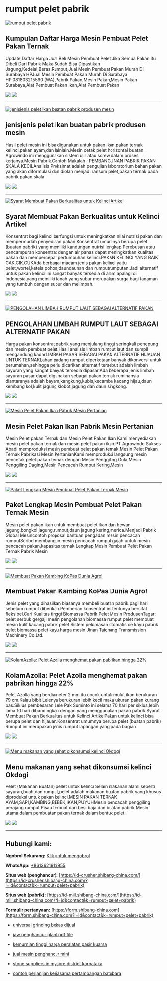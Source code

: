 # rumput pelet pabrik

<a href="https://swt.shibang-china.com/?l=id&img&k=rumput+pelet+pabrik" target="_blank">![rumput pelet pabrik](http://static.shibang-china.com/all-800x300/1175.jpg)</a>

## Kumpulan Daftar Harga Mesin Pembuat Pelet Pakan Ternak
Update Daftar Harga Jual Beli Mesin Pembuat Pelet Jika Semua Pakan itu Dibeli Dari Pabrik Maka Sudah Bisa Dipastikan Jagung,Kedelai,Beras,Rumput,Jual Mesin Pembuat Pakan Murah Di Surabaya HPJual Mesin Pembuat Pakan Murah Di Surabaya HP.081803215590 (WA),Pabrik Pakan,Mesin Pakan,Mesin Pakan Surabaya,Alat Pembuat Pakan Ikan,Alat Pembuat Pakan


<a href="https://whatsapp.shibangsoft.com/WhatsApp.php" target="_blank" title="WhatsApp">![](http://static.shibang-china.com/icon/whatsapp.png)</a> <a href="https://swt.shibang-china.com/?l=id&icon&k=rumput+pelet+pabrik" target="_blank">![](http://static.shibang-china.com/icon/chat-id.png)</a>

---

<a href="https://swt.shibang-china.com/?l=id&img&k=rumput+pelet+pabrik" target="_blank">![jenisjenis pelet ikan buatan pabrik produsen mesin](http://static.shibang-china.com/all-800x300/399.jpg)</a>

## jenisjenis pelet ikan buatan pabrik produsen mesin
Hasil pelet mesin ini bisa digunakan untuk pakan ikan,pakan ternak kelinci,pakan ayam,dan lainlain.Mesin cetak pelet horizontal buatan Agrowindo ini menggunakan sistem ulir atau screw dalam proses kerjanya.Mesin Pabrik.Contoh Makalah : PEMBANGUNAN PABRIK PAKAN SKALA KECILAnalisis Proksimat adalah pengujian laboratorium bahan pakan yang akan diformulasi dan diolah menjadi ransum pelet,pakan ternak pada pabrik pakan skala


<a href="https://whatsapp.shibangsoft.com/WhatsApp.php" target="_blank" title="WhatsApp">![](http://static.shibang-china.com/icon/whatsapp.png)</a> <a href="https://swt.shibang-china.com/?l=id&icon&k=rumput+pelet+pabrik" target="_blank">![](http://static.shibang-china.com/icon/chat-id.png)</a>

---

<a href="https://swt.shibang-china.com/?l=id&img&k=rumput+pelet+pabrik" target="_blank">![Syarat Membuat Pakan Berkualitas untuk Kelinci Artikel](http://static.shibang-china.com/all-800x300/848.jpg)</a>

## Syarat Membuat Pakan Berkualitas untuk Kelinci Artikel
Konsentrat bagi kelinci berfungsi untuk meningkatkan nilai nutrisi pakan dan mempermudah penyediaan pakan.Konsentrat umumnya berupa pelet (buatan pabrik) yang memiliki kandungan nutrisi lengkap.Perebusan atau pencampuran konsentrat dengan air panas dapat meningkatkan kualitas pakan dan mempercepat pertumbuhan kelinci.PAKAN KELINCI YANG BAIK CAK.CIK.CUKAda berbagai macam jenis pakan kelinci yaitu pelet,wortel,ketela pohon,daundaunan dan rumputrumputan.Jadi alternatif untuk pakan kelinci ini sangat banyak tersedia di alam apalagi di Indonesia,yang memiliki tanah yang subur merupakan surga bagi tanaman yang tumbuh dengan subur dan melimpah.


<a href="https://whatsapp.shibangsoft.com/WhatsApp.php" target="_blank" title="WhatsApp">![](http://static.shibang-china.com/icon/whatsapp.png)</a> <a href="https://swt.shibang-china.com/?l=id&icon&k=rumput+pelet+pabrik" target="_blank">![](http://static.shibang-china.com/icon/chat-id.png)</a>

---

<a href="https://swt.shibang-china.com/?l=id&img&k=rumput+pelet+pabrik" target="_blank">![PENGOLAHAN LIMBAH RUMPUT LAUT SEBAGAI ALTERNATIF PAKAN](http://static.shibang-china.com/all-800x300/589.jpg)</a>

## PENGOLAHAN LIMBAH RUMPUT LAUT SEBAGAI ALTERNATIF PAKAN
Harga pakan konsentrat pabrik yang menjulang tinggi seringkali penepung dan mesin pembuat pelet.Hasil analisis limbah rumput laut dan sumpil mengandung kadarLIMBAH PASAR SEBAGAI PAKAN ALTERNATIF HIJAUAN UNTUK TERNAKLahan padang rumput diperkotaan banyak dikonversi untuk perumahan,sehingga perlu dicarikan alternatif tersebut adalah limbah sayuran yang sangat banyak tersedia dipasar.Ada beberapa jenis limbah sayuran pasar dapat digunakan sebagai pakan ternak ruminansia diantaranya adalah bayam,kangkung,kubis,kecamba kacang hijau,daun kembang kol,kulit jagung,klobot jagung dan daun singkong.


<a href="https://whatsapp.shibangsoft.com/WhatsApp.php" target="_blank" title="WhatsApp">![](http://static.shibang-china.com/icon/whatsapp.png)</a> <a href="https://swt.shibang-china.com/?l=id&icon&k=rumput+pelet+pabrik" target="_blank">![](http://static.shibang-china.com/icon/chat-id.png)</a>

---

<a href="https://swt.shibang-china.com/?l=id&img&k=rumput+pelet+pabrik" target="_blank">![Mesin Pelet Pakan Ikan Pabrik Mesin Pertanian](http://static.shibang-china.com/all-800x300/703.jpg)</a>

## Mesin Pelet Pakan Ikan Pabrik Mesin Pertanian
Mesin Pelet pakan Ternak dan Mesin Pelet Pakan Ikan Kami menyediakan mesin pelet pakan ternak dan mesin pelet pakan ikan.PT Agrowindo Sukses Abadi memproduksi mesin pembuat pelet pakan ternak.Mesin Pelet Pakan Ternak Pabrikasi Mesin PertanianKami memproduksi langsung mesin pencetak pelet pakan ternak dengan Mesin Penggiling Gula,Mesin Penggiling Daging,Mesin Pencacah Rumput Kering,Mesin


<a href="https://whatsapp.shibangsoft.com/WhatsApp.php" target="_blank" title="WhatsApp">![](http://static.shibang-china.com/icon/whatsapp.png)</a> <a href="https://swt.shibang-china.com/?l=id&icon&k=rumput+pelet+pabrik" target="_blank">![](http://static.shibang-china.com/icon/chat-id.png)</a>

---

<a href="https://swt.shibang-china.com/?l=id&img&k=rumput+pelet+pabrik" target="_blank">![Paket Lengkap Mesin Pembuat Pelet Pakan Ternak Mesin](http://static.shibang-china.com/all-800x300/1134.jpg)</a>

## Paket Lengkap Mesin Pembuat Pelet Pakan Ternak Mesin
Mesin pelet pakan ikan untuk membuat pelet ikan dan hewan jagung,bongkol jagung,rumput,daun jagung kering,merica.Menjadi Pabrik Global Mesincontoh proposal bantuan pengadan mesin pencacah rumputScribd membangun mesin pencacah rumput gajah untuk mesin pencacah pakan,kapasitas ternak Lengkap Mesin Pembuat Pelet Pakan Ternak Pabrik Mesin


<a href="https://whatsapp.shibangsoft.com/WhatsApp.php" target="_blank" title="WhatsApp">![](http://static.shibang-china.com/icon/whatsapp.png)</a> <a href="https://swt.shibang-china.com/?l=id&icon&k=rumput+pelet+pabrik" target="_blank">![](http://static.shibang-china.com/icon/chat-id.png)</a>

---

<a href="https://swt.shibang-china.com/?l=id&img&k=rumput+pelet+pabrik" target="_blank">![Membuat Pakan Kambing KoPas Dunia Agro!](http://static.shibang-china.com/all-800x300/990.jpg)</a>

## Membuat Pakan Kambing KoPas Dunia Agro!
Jenis pelet yang dihasilkan biasanya membeli buatan pabrik.pagi hari sebelum rumput diberikan.Pemberian konsentrat ini tentunya bersifat fleksibel.Cari Kualitas tinggi Biomassa Pabrik Pelet Mesin ProdusenTagar: pelet serbuk gergaji mesin pengolahan biomassa rumput pelet membuat mesin kulit kacang pabrik pelet Sistem pelumasan otomatis ce kayu pabrik pelet biomassa pelet kayu harga mesin Jinan Taichang Transmission Machinery Co.Ltd.


<a href="https://whatsapp.shibangsoft.com/WhatsApp.php" target="_blank" title="WhatsApp">![](http://static.shibang-china.com/icon/whatsapp.png)</a> <a href="https://swt.shibang-china.com/?l=id&icon&k=rumput+pelet+pabrik" target="_blank">![](http://static.shibang-china.com/icon/chat-id.png)</a>

---

<a href="https://swt.shibang-china.com/?l=id&img&k=rumput+pelet+pabrik" target="_blank">![KolamAzolla: Pelet Azolla menghemat pakan pabrikan hingga 22%](http://static.shibang-china.com/all-800x300/294.jpg)</a>

## KolamAzolla: Pelet Azolla menghemat pakan pabrikan hingga 22%
Pelet Azolla yang berdiameter 2 mm itu cocok untuk mulut ikan berukuran 79 cm.Kalau bibit Lelenya berukuran lebih kecil maka ukuran pakan kurang pas.Siklus pembesaran Lele Pak Suminto ini selama 70 hari per siklus,lebih lama 10 hari dibandingkan dengan yang menggunakan pakan pabrik.Syarat Membuat Pakan Berkualitas untuk Kelinci ArtikelPakan untuk kelinci bisa berupa pelet dan hijauan.Konsentrat umumnya berupa pelet (buatan pabrik) Rumput ini merupakan jenis rumput lapangan yang pada bagian


<a href="https://whatsapp.shibangsoft.com/WhatsApp.php" target="_blank" title="WhatsApp">![](http://static.shibang-china.com/icon/whatsapp.png)</a> <a href="https://swt.shibang-china.com/?l=id&icon&k=rumput+pelet+pabrik" target="_blank">![](http://static.shibang-china.com/icon/chat-id.png)</a>

---

<a href="https://swt.shibang-china.com/?l=id&img&k=rumput+pelet+pabrik" target="_blank">![Menu makanan yang sehat dikonsumsi kelinci Okdogi](http://static.shibang-china.com/all-800x300/763.jpg)</a>

## Menu makanan yang sehat dikonsumsi kelinci Okdogi
Pelet (Makanan Buatan) pellet untuk kelinci Selain makanan alami seperti sayuran,buah,dan rumput,pelet adalah makanan buatan pabrik yang khusus diproduksi untuk pakan kelinci.MESIN PAKAN TERNAK AYAM,SAPI,KAMBING,BEBEK,IKAN,PUYUHMesin pencacah penggiling perajang rumput Pisau terbuat dari besi baja dan buatan pabrik Mesin utama dalam pembuatan pakan ternak dalam bentuk pelet


<a href="https://whatsapp.shibangsoft.com/WhatsApp.php" target="_blank" title="WhatsApp">![](http://static.shibang-china.com/icon/whatsapp.png)</a> <a href="https://swt.shibang-china.com/?l=id&icon&k=rumput+pelet+pabrik" target="_blank">![](http://static.shibang-china.com/icon/chat-id.png)</a>

---
## Hubungi kami:

**Ngobrol Sekarang:** [Klik untuk mengobrol](https://swt.shibang-china.com?l=id&contact&k=rumput+pelet+pabrik)

**WhatsApp:**  [+8613621919955](https://whatsapp.shibangsoft.com/WhatsApp.php)

**Situs web (penghancur):** [https://id-crusher.shibang-china.com/](https://id-crusher.shibang-china.com/?l=id&contact&k=rumput+pelet+pabrik)

**Situs web (pabrik):** [https://id-mill.shibang-china.com/](https://id-mill.shibang-china.com/?l=id&contact&k=rumput+pelet+pabrik)

**Formulir pertanyaan:** [https://form.shibang-china.com](https://form.shibang-china.com?l=id&contact&k=rumput+pelet+pabrik)

* [universal grinding bekas dijual](../37/universal%20grinding%20bekas%20dijual.md)

* [jaw penghancur plant pdf file](../32/jaw%20penghancur%20plant%20pdf%20file.md)

* [kemurnian tinggi harga peralatan pasir kuarsa](../40/kemurnian%20tinggi%20harga%20peralatan%20pasir%20kuarsa.md)

* [jual mesin penghancur mini](../39/jual%20mesin%20penghancur%20mini.md)

* [stone suppliers in mysore district karnataka](../31/stone%20suppliers%20in%20mysore%20district%20karnataka.md)

* [contoh perjanjian kerjasama pertambangan batubara](../34/contoh%20perjanjian%20kerjasama%20pertambangan%20batubara.md)